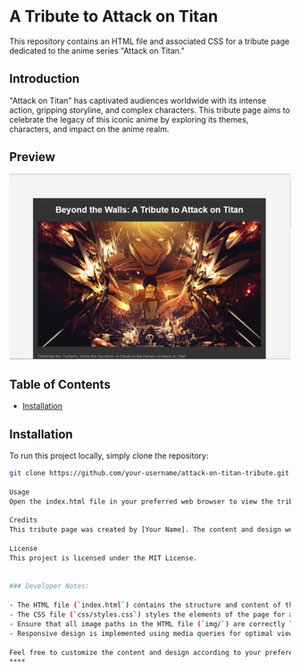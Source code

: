 # A Tribute to Attack on Titan

This repository contains an HTML file and associated CSS for a tribute page dedicated to the anime series "Attack on Titan."

## Introduction

"Attack on Titan" has captivated audiences worldwide with its intense action, gripping storyline, and complex characters. This tribute page aims to celebrate the legacy of this iconic anime by exploring its themes, characters, and impact on the anime realm.

## Preview

![Preview](preview.png)

## Table of Contents

- [Installation](#installation)

## Installation

To run this project locally, simply clone the repository:

```bash
git clone https://github.com/your-username/attack-on-titan-tribute.git

Usage
Open the index.html file in your preferred web browser to view the tribute page.

Credits
This tribute page was created by [Your Name]. The content and design were inspired by the anime series "Attack on Titan," created by Hajime Isayama.

License
This project is licensed under the MIT License.


### Developer Notes:

- The HTML file (`index.html`) contains the structure and content of the tribute page.
- The CSS file (`css/styles.css`) styles the elements of the page for a visually appealing presentation.
- Ensure that all image paths in the HTML file (`img/`) are correctly linked to their respective image files.
- Responsive design is implemented using media queries for optimal viewing on different devices.

Feel free to customize the content and design according to your preferences and needs. Happy coding! 🚀
****
